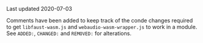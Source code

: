 Last updated 2020-07-03

Comments have been added to keep track of the conde changes required to get `libfaust-wasm.js` and `webaudio-wasm-wrapper.js` to work in a module. See `ADDED:`, `CHANGED:` and `REMOVED:` for alterations.

